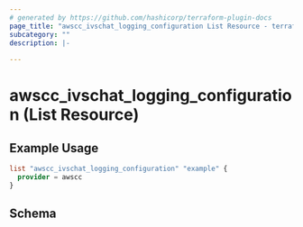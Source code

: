 ```yaml
---
# generated by https://github.com/hashicorp/terraform-plugin-docs
page_title: "awscc_ivschat_logging_configuration List Resource - terraform-provider-awscc"
subcategory: ""
description: |-
  
---
```


# awscc_ivschat_logging_configuration (List Resource)



## Example Usage

```terraform
list "awscc_ivschat_logging_configuration" "example" {
  provider = awscc
}
```

<!-- schema generated by tfplugindocs -->
## Schema
